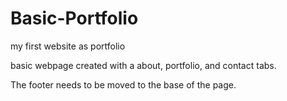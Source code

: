 # Basic-Portfolio
my first website as portfolio

basic webpage created with a about, portfolio, and contact tabs.  

The footer needs to be moved to the base of the page.
